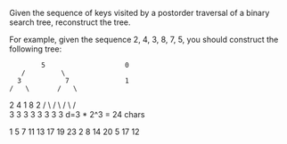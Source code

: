 Given the sequence of keys visited by a postorder traversal of a binary search tree, reconstruct the tree.

For example, given the sequence 2, 4, 3, 8, 7, 5, you should construct the following tree:

            5                    0
       /         \
      3           7              1
    /   \       /   \
   2     4     1     8           2
  / \   / \   / \   / \
 3   3 3   3 3   3 3   3         d=3 * 2^3 = 24 chars


 1   5 7  11 13  17 19 23
   2     8     14    20
      5           17
            12
